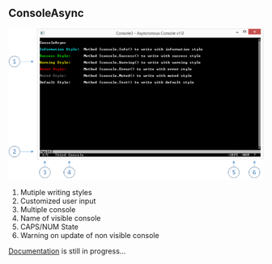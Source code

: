 ConsoleAsync
------------------------------------------------------------------------
![ConsoleAsync Screenshot](documentation/AsyncronousConsoleDiagram.png "ConsoleAsync Screenshot")

1. Mutiple writing styles
2. Customized user input
3. Multiple console
4. Name of visible console
5. CAPS/NUM State
6. Warning on update of non visible console

[Documentation](documentation/summary.md) is still in progress...